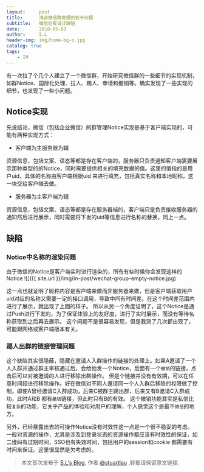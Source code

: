 ```yaml
---
layout:     post
title:      浅谈微信群管理的若干问题
subtitle:   微信也有设计缺陷
date:       2018-05-03
author:     S.L
header-img: img/home-bg-o.jpg
catalog: true
tags:
    - IM
---
```

有一次拉了个几个人建立了一个微信群，开始研究微信群的一些细节的实现机制，如群Notice、国际化处理、拉人、踢人、申请和撤销等。确实发现了一些实现的细节，也发现了一些小问题。

## Notice实现
先说结论，微信（包括企业微信）的群管理Notice实现是基于客户端实现的，可能有两种实现方式：
- 客户端为主服务器为辅

资源信息，包括文案、语态等都是存在客户端的，服务器只负责通知客户端需要展示那种类型的的Notice，同时需要提供相关的填充数据的值。这里的值指的是用户uid，具体的名称由客户端根据uid
来进行填充，包括真实名称和本地昵称，这一块交给客户端去做。

- 服务器为主客户端为辅

资源信息，包括文案、语态等都是存在服务器端的，客户端只是负责接收服务器的通知然后进行展示，同时需要将下发的uid等信息进行名称的替换，同上一点。

## 缺陷

### Notice中名称的渲染问题
由于微信的Notice是客户端实时进行渲染的，所有有些时候你会发现这样的Notice
![]({{ site.url }}/img/in-post/wechat-group-empty-notice.jpg)

这一点也就证明了昵称内容是客户端来做而非服务器来做，但是客户端获取用户uid对应的名称又需要一定的接口调用，导致中间有时间差。在这个时间差范围内进行了展示，就出现了上图的样子。
所以从另一个角度证明了，这个Notice是通过Push进行下发的，为了保证体验上的友好度，进行了实时展示，而没有等待名称获取到之后再去展示。
这个问题不是很容易发现，但是我测了几次都出现了，可能跟网络或客户端版本有关。

### 踢人出群的链接管理问题
这个缺陷其实很隐蔽，隐藏在邀请人入群操作的链接的处理上。如果A邀请了一个人入群并通过群主审核通过后，会给他发一个Notice，后面有一个`撤销`的链接，点击后可以对被邀请的人进行移除出群操作。
但是个链接并没有有效期，可以在任意时间段进行移除操作。好在微信对不同人邀请同一个人入群后移除的权限做了控制，即使A曾经邀请C入群成功，后来C被群主踢出群，后来又有B邀请C入群成功，此时A和B
都有`撤销`链接，但此时只有B的有效。
这个撤销功能其实是私信比较`复杂`的功能，它关乎产品的体验和对用户的理解，个人感觉这个是最不`微信`的地方。

另外，已经暴露出去的可操作Notice没有时效性这一点是一个很不稳妥的考虑。一般对资源的操作，尤其是涉及到登录状态的资源操作都应该有时效性的保证，如二维码有过期时间，SSO也有失效时间，包括用户的session和cookie
都需要有时间来保证。这里很显然是欠考虑的。

> 本文首次发布于 [S.L's Blog](http://elsef.com), 作者 [@stuartlau](http://github.com/stuartlau) ,转载请保留原文链接.
